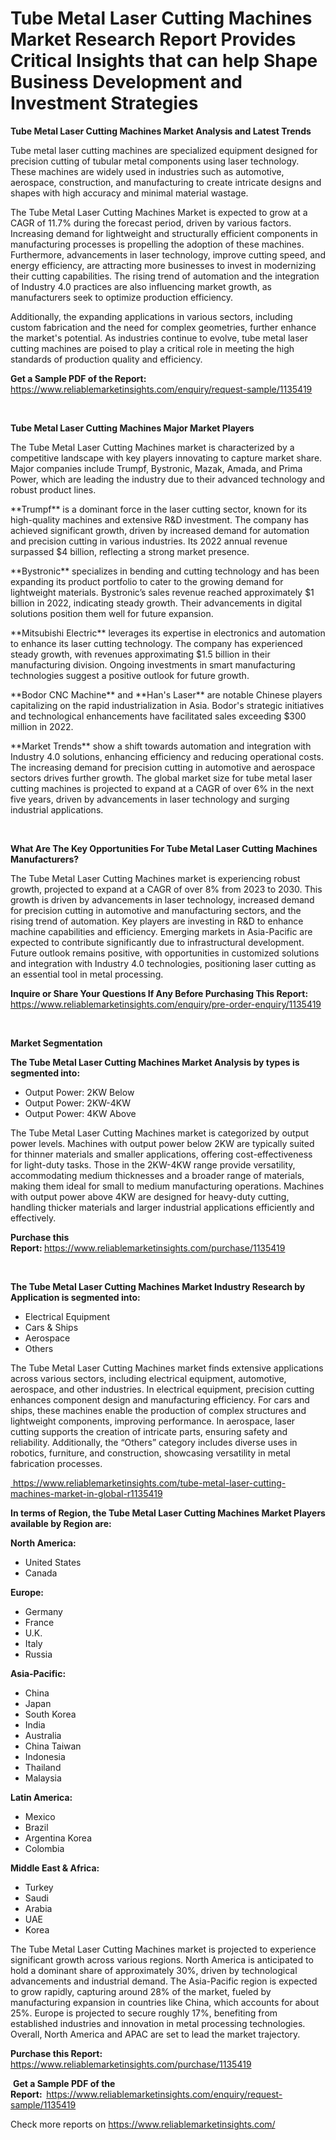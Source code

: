 <p><h1>Tube Metal Laser Cutting Machines Market Research Report Provides Critical Insights that can help Shape Business Development and Investment Strategies</h1></p><p><strong>Tube Metal Laser Cutting Machines Market Analysis and Latest Trends</strong></p>
<p><p>Tube metal laser cutting machines are specialized equipment designed for precision cutting of tubular metal components using laser technology. These machines are widely used in industries such as automotive, aerospace, construction, and manufacturing to create intricate designs and shapes with high accuracy and minimal material wastage.</p><p>The Tube Metal Laser Cutting Machines Market is expected to grow at a CAGR of 11.7% during the forecast period, driven by various factors. Increasing demand for lightweight and structurally efficient components in manufacturing processes is propelling the adoption of these machines. Furthermore, advancements in laser technology, improve cutting speed, and energy efficiency, are attracting more businesses to invest in modernizing their cutting capabilities. The rising trend of automation and the integration of Industry 4.0 practices are also influencing market growth, as manufacturers seek to optimize production efficiency.</p><p>Additionally, the expanding applications in various sectors, including custom fabrication and the need for complex geometries, further enhance the market's potential. As industries continue to evolve, tube metal laser cutting machines are poised to play a critical role in meeting the high standards of production quality and efficiency.</p></p>
<p><strong>Get a Sample PDF of the Report:&nbsp;</strong> <a href="https://www.reliablemarketinsights.com/enquiry/request-sample/1135419?utm_campaign=3497&utm_medium=2&utm_source=Github&utm_content=ia&utm_term=25032025&utm_id=tube-metal-laser-cutting-machines">https://www.reliablemarketinsights.com/enquiry/request-sample/1135419</a></p>
<p>&nbsp;</p>
<p><strong>Tube Metal Laser Cutting Machines Major Market Players</strong></p>
<p><p>The Tube Metal Laser Cutting Machines market is characterized by a competitive landscape with key players innovating to capture market share. Major companies include Trumpf, Bystronic, Mazak, Amada, and Prima Power, which are leading the industry due to their advanced technology and robust product lines.</p><p>**Trumpf** is a dominant force in the laser cutting sector, known for its high-quality machines and extensive R&D investment. The company has achieved significant growth, driven by increased demand for automation and precision cutting in various industries. Its 2022 annual revenue surpassed $4 billion, reflecting a strong market presence.</p><p>**Bystronic** specializes in bending and cutting technology and has been expanding its product portfolio to cater to the growing demand for lightweight materials. Bystronic’s sales revenue reached approximately $1 billion in 2022, indicating steady growth. Their advancements in digital solutions position them well for future expansion.</p><p>**Mitsubishi Electric** leverages its expertise in electronics and automation to enhance its laser cutting technology. The company has experienced steady growth, with revenues approximating $1.5 billion in their manufacturing division. Ongoing investments in smart manufacturing technologies suggest a positive outlook for future growth.</p><p>**Bodor CNC Machine** and **Han's Laser** are notable Chinese players capitalizing on the rapid industrialization in Asia. Bodor's strategic initiatives and technological enhancements have facilitated sales exceeding $300 million in 2022. </p><p>**Market Trends** show a shift towards automation and integration with Industry 4.0 solutions, enhancing efficiency and reducing operational costs. The increasing demand for precision cutting in automotive and aerospace sectors drives further growth. The global market size for tube metal laser cutting machines is projected to expand at a CAGR of over 6% in the next five years, driven by advancements in laser technology and surging industrial applications.</p></p>
<p>&nbsp;</p>
<p><strong>What Are The Key Opportunities For Tube Metal Laser Cutting Machines Manufacturers?</strong></p>
<p><p>The Tube Metal Laser Cutting Machines market is experiencing robust growth, projected to expand at a CAGR of over 8% from 2023 to 2030. This growth is driven by advancements in laser technology, increased demand for precision cutting in automotive and manufacturing sectors, and the rising trend of automation. Key players are investing in R&D to enhance machine capabilities and efficiency. Emerging markets in Asia-Pacific are expected to contribute significantly due to infrastructural development. Future outlook remains positive, with opportunities in customized solutions and integration with Industry 4.0 technologies, positioning laser cutting as an essential tool in metal processing.</p></p>
<p><strong>Inquire or Share Your Questions If Any Before Purchasing This Report:</strong> <a href="https://www.reliablemarketinsights.com/enquiry/pre-order-enquiry/1135419?utm_campaign=3497&utm_medium=2&utm_source=Github&utm_content=ia&utm_term=25032025&utm_id=tube-metal-laser-cutting-machines">https://www.reliablemarketinsights.com/enquiry/pre-order-enquiry/1135419</a></p>
<p>&nbsp;</p>
<p><strong>Market Segmentation</strong></p>
<p><strong>The Tube Metal Laser Cutting Machines Market Analysis by types is segmented into:</strong></p>
<p><ul><li>Output Power: 2KW Below</li><li>Output Power: 2KW-4KW</li><li>Output Power: 4KW Above</li></ul></p>
<p><p>The Tube Metal Laser Cutting Machines market is categorized by output power levels. Machines with output power below 2KW are typically suited for thinner materials and smaller applications, offering cost-effectiveness for light-duty tasks. Those in the 2KW-4KW range provide versatility, accommodating medium thicknesses and a broader range of materials, making them ideal for small to medium manufacturing operations. Machines with output power above 4KW are designed for heavy-duty cutting, handling thicker materials and larger industrial applications efficiently and effectively.</p></p>
<p><strong>Purchase this Report:&nbsp;</strong><a href="https://www.reliablemarketinsights.com/purchase/1135419?utm_campaign=3497&utm_medium=2&utm_source=Github&utm_content=ia&utm_term=25032025&utm_id=tube-metal-laser-cutting-machines">https://www.reliablemarketinsights.com/purchase/1135419</a></p>
<p>&nbsp;</p>
<p><strong>The Tube Metal Laser Cutting Machines Market Industry Research by Application is segmented into:</strong></p>
<p><ul><li>Electrical Equipment</li><li>Cars & Ships</li><li>Aerospace</li><li>Others</li></ul></p>
<p><p>The Tube Metal Laser Cutting Machines market finds extensive applications across various sectors, including electrical equipment, automotive, aerospace, and other industries. In electrical equipment, precision cutting enhances component design and manufacturing efficiency. For cars and ships, these machines enable the production of complex structures and lightweight components, improving performance. In aerospace, laser cutting supports the creation of intricate parts, ensuring safety and reliability. Additionally, the “Others” category includes diverse uses in robotics, furniture, and construction, showcasing versatility in metal fabrication processes.</p></p>
<p><a href="https://www.reliablemarketinsights.com/tube-metal-laser-cutting-machines-market-in-global-r1135419?utm_campaign=3497&utm_medium=2&utm_source=Github&utm_content=ia&utm_term=25032025&utm_id=tube-metal-laser-cutting-machines">&nbsp;https://www.reliablemarketinsights.com/tube-metal-laser-cutting-machines-market-in-global-r1135419</a></p>
<p><strong>In terms of Region, the Tube Metal Laser Cutting Machines Market Players available by Region are:</strong></p>
<p>
    <p> <strong> North America: </strong>
        <ul>
            <li>United States</li>
            <li>Canada</li>
        </ul>
        </p> 
    <p> <strong> Europe: </strong>
        <ul>
            <li>Germany</li>
            <li>France</li>
            <li>U.K.</li>
            <li>Italy</li>
            <li>Russia</li>
        </ul>
        </p> 
    <p> <strong> Asia-Pacific: </strong>
        <ul>
            <li>China</li>
            <li>Japan</li>
            <li>South Korea</li>
            <li>India</li>
            <li>Australia</li>
            <li>China Taiwan</li>
            <li>Indonesia</li>
            <li>Thailand</li>
            <li>Malaysia</li>
        </ul>
        </p> 
    <p> <strong> Latin America: </strong>
        <ul>
            <li>Mexico</li>
            <li>Brazil</li>
            <li>Argentina Korea</li>
            <li>Colombia</li>
        </ul>
        </p> 
    <p> <strong> Middle East & Africa: </strong>
        <ul>
            <li>Turkey</li>
            <li>Saudi</li>
            <li>Arabia</li>
            <li>UAE</li>
            <li>Korea</li>
        </ul>
    </p>
    </p>
<p><p>The Tube Metal Laser Cutting Machines market is projected to experience significant growth across various regions. North America is anticipated to hold a dominant share of approximately 30%, driven by technological advancements and industrial demand. The Asia-Pacific region is expected to grow rapidly, capturing around 28% of the market, fueled by manufacturing expansion in countries like China, which accounts for about 25%. Europe is projected to secure roughly 17%, benefiting from established industries and innovation in metal processing technologies. Overall, North America and APAC are set to lead the market trajectory.</p></p>
<p><strong>Purchase this Report: </strong><a href="https://www.reliablemarketinsights.com/purchase/1135419?utm_campaign=3497&utm_medium=2&utm_source=Github&utm_content=ia&utm_term=25032025&utm_id=tube-metal-laser-cutting-machines">https://www.reliablemarketinsights.com/purchase/1135419</a></p>
<p>&nbsp;<strong>Get a Sample PDF of the Report:&nbsp;&nbsp;</strong><a href="https://www.reliablemarketinsights.com/enquiry/request-sample/1135419?utm_campaign=3497&utm_medium=2&utm_source=Github&utm_content=ia&utm_term=25032025&utm_id=tube-metal-laser-cutting-machines">https://www.reliablemarketinsights.com/enquiry/request-sample/1135419</a></p>
<p><strong></strong></p>
<p>Check more reports on <a href="https://www.reliablemarketinsights.com/?utm_campaign=3497&utm_medium=2&utm_source=Github&utm_content=ia&utm_term=25032025&utm_id=tube-metal-laser-cutting-machines">https://www.reliablemarketinsights.com/</a></p>